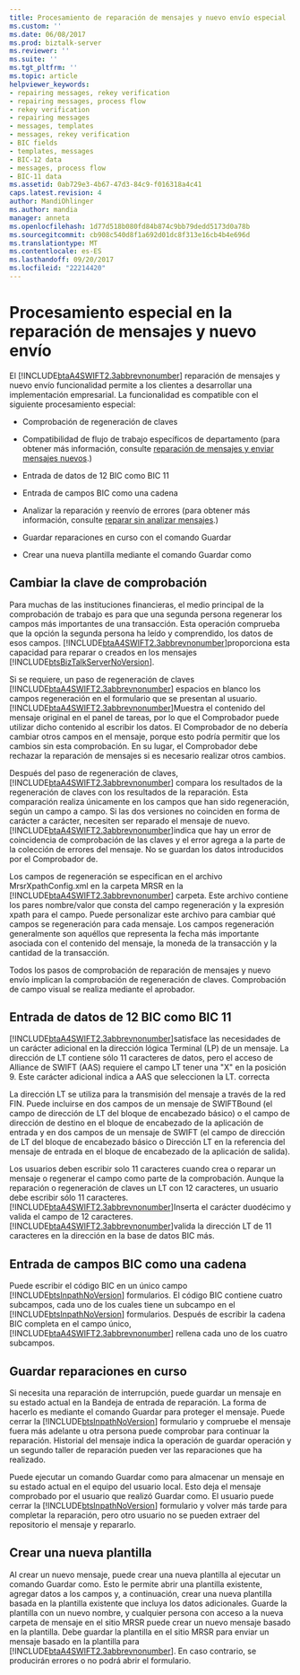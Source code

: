 ```yaml
---
title: Procesamiento de reparación de mensajes y nuevo envío especial | Documentos de Microsoft
ms.custom: ''
ms.date: 06/08/2017
ms.prod: biztalk-server
ms.reviewer: ''
ms.suite: ''
ms.tgt_pltfrm: ''
ms.topic: article
helpviewer_keywords:
- repairing messages, rekey verification
- repairing messages, process flow
- rekey verification
- repairing messages
- messages, templates
- messages, rekey verification
- BIC fields
- templates, messages
- BIC-12 data
- messages, process flow
- BIC-11 data
ms.assetid: 0ab729e3-4b67-47d3-84c9-f016318a4c41
caps.latest.revision: 4
author: MandiOhlinger
ms.author: mandia
manager: anneta
ms.openlocfilehash: 1d77d518b080fd84b874c9bb79dedd5173d0a78b
ms.sourcegitcommit: cb908c540d8f1a692d01dc8f313e16cb4b4e696d
ms.translationtype: MT
ms.contentlocale: es-ES
ms.lasthandoff: 09/20/2017
ms.locfileid: "22214420"
---
```

# <a name="special-processing-in-message-repair-and-new-submission"></a>Procesamiento especial en la reparación de mensajes y nuevo envío
El [!INCLUDE[btaA4SWIFT2.3abbrevnonumber](../../includes/btaa4swift2-3abbrevnonumber-md.md)] reparación de mensajes y nuevo envío funcionalidad permite a los clientes a desarrollar una implementación empresarial. La funcionalidad es compatible con el siguiente procesamiento especial:  
  
-   Comprobación de regeneración de claves  
  
-   Compatibilidad de flujo de trabajo específicos de departamento (para obtener más información, consulte [reparación de mensajes y enviar mensajes nuevos](../../adapters-and-accelerators/accelerator-swift/repairing-messages-and-submitting-new-messages.md).)  
  
-   Entrada de datos de 12 BIC como BIC 11  
  
-   Entrada de campos BIC como una cadena  
  
-   Analizar la reparación y reenvío de errores (para obtener más información, consulte [reparar sin analizar mensajes](../../adapters-and-accelerators/accelerator-swift/repairing-unparsed-messages.md).)  
  
-   Guardar reparaciones en curso con el comando Guardar  
  
-   Crear una nueva plantilla mediante el comando Guardar como  
  
## <a name="rekey-verification"></a>Cambiar la clave de comprobación  
 Para muchas de las instituciones financieras, el medio principal de la comprobación de trabajo es para que una segunda persona regenerar los campos más importantes de una transacción. Esta operación comprueba que la opción la segunda persona ha leído y comprendido, los datos de esos campos. [!INCLUDE[btaA4SWIFT2.3abbrevnonumber](../../includes/btaa4swift2-3abbrevnonumber-md.md)]proporciona esta capacidad para reparar o creados en los mensajes [!INCLUDE[btsBizTalkServerNoVersion](../../includes/btsbiztalkservernoversion-md.md)].  
  
 Si se requiere, un paso de regeneración de claves [!INCLUDE[btaA4SWIFT2.3abbrevnonumber](../../includes/btaa4swift2-3abbrevnonumber-md.md)] espacios en blanco los campos regeneración en el formulario que se presentan al usuario. [!INCLUDE[btaA4SWIFT2.3abbrevnonumber](../../includes/btaa4swift2-3abbrevnonumber-md.md)]Muestra el contenido del mensaje original en el panel de tareas, por lo que el Comprobador puede utilizar dicho contenido al escribir los datos. El Comprobador de no debería cambiar otros campos en el mensaje, porque esto podría permitir que los cambios sin esta comprobación. En su lugar, el Comprobador debe rechazar la reparación de mensajes si es necesario realizar otros cambios.  
  
 Después del paso de regeneración de claves, [!INCLUDE[btaA4SWIFT2.3abbrevnonumber](../../includes/btaa4swift2-3abbrevnonumber-md.md)] compara los resultados de la regeneración de claves con los resultados de la reparación. Esta comparación realiza únicamente en los campos que han sido regeneración, según un campo a campo. Si las dos versiones no coinciden en forma de carácter a carácter, necesiten ser reparado el mensaje de nuevo. [!INCLUDE[btaA4SWIFT2.3abbrevnonumber](../../includes/btaa4swift2-3abbrevnonumber-md.md)]indica que hay un error de coincidencia de comprobación de las claves y el error agrega a la parte de la colección de errores del mensaje. No se guardan los datos introducidos por el Comprobador de.  
  
 Los campos de regeneración se especifican en el archivo MrsrXpathConfig.xml en la carpeta MRSR en la [!INCLUDE[btaA4SWIFT2.3abbrevnonumber](../../includes/btaa4swift2-3abbrevnonumber-md.md)] carpeta. Este archivo contiene los pares nombre/valor que consta del campo regeneración y la expresión xpath para el campo. Puede personalizar este archivo para cambiar qué campos se regeneración para cada mensaje. Los campos regeneración generalmente son aquéllos que representa la fecha más importante asociada con el contenido del mensaje, la moneda de la transacción y la cantidad de la transacción.  
  
 Todos los pasos de comprobación de reparación de mensajes y nuevo envío implican la comprobación de regeneración de claves. Comprobación de campo visual se realiza mediante el aprobador.  
  
## <a name="entry-of-bic-12-data-as-bic-11"></a>Entrada de datos de 12 BIC como BIC 11  
 [!INCLUDE[btaA4SWIFT2.3abbrevnonumber](../../includes/btaa4swift2-3abbrevnonumber-md.md)]satisface las necesidades de un carácter adicional en la dirección lógica Terminal (LP) de un mensaje. La dirección de LT contiene sólo 11 caracteres de datos, pero el acceso de Alliance de SWIFT (AAS) requiere el campo LT tener una "X" en la posición 9. Este carácter adicional indica a AAS que seleccionen la LT. correcta  
  
 La dirección LT se utiliza para la transmisión del mensaje a través de la red FIN. Puede incluirse en dos campos de un mensaje de SWIFTBound (el campo de dirección de LT del bloque de encabezado básico) o el campo de dirección de destino en el bloque de encabezado de la aplicación de entrada y en dos campos de un mensaje de SWIFT (el campo de dirección de LT del bloque de encabezado básico o Dirección LT en la referencia del mensaje de entrada en el bloque de encabezado de la aplicación de salida).  
  
 Los usuarios deben escribir solo 11 caracteres cuando crea o reparar un mensaje o regenerar el campo como parte de la comprobación. Aunque la reparación o regeneración de claves un LT con 12 caracteres, un usuario debe escribir sólo 11 caracteres. [!INCLUDE[btaA4SWIFT2.3abbrevnonumber](../../includes/btaa4swift2-3abbrevnonumber-md.md)]Inserta el carácter duodécimo y valida el campo de 12 caracteres. [!INCLUDE[btaA4SWIFT2.3abbrevnonumber](../../includes/btaa4swift2-3abbrevnonumber-md.md)]valida la dirección LT de 11 caracteres en la dirección en la base de datos BIC más.  
  
## <a name="entry-of-bic-fields-as-one-string"></a>Entrada de campos BIC como una cadena  
 Puede escribir el código BIC en un único campo [!INCLUDE[btsInpathNoVersion](../../includes/btsinpathnoversion-md.md)] formularios. El código BIC contiene cuatro subcampos, cada uno de los cuales tiene un subcampo en el [!INCLUDE[btsInpathNoVersion](../../includes/btsinpathnoversion-md.md)] formularios. Después de escribir la cadena BIC completa en el campo único, [!INCLUDE[btaA4SWIFT2.3abbrevnonumber](../../includes/btaa4swift2-3abbrevnonumber-md.md)] rellena cada uno de los cuatro subcampos.  
  
## <a name="saving-repairs-in-progress"></a>Guardar reparaciones en curso  
 Si necesita una reparación de interrupción, puede guardar un mensaje en su estado actual en la Bandeja de entrada de reparación. La forma de hacerlo es mediante el comando Guardar para proteger el mensaje. Puede cerrar la [!INCLUDE[btsInpathNoVersion](../../includes/btsinpathnoversion-md.md)] formulario y compruebe el mensaje fuera más adelante u otra persona puede comprobar para continuar la reparación. Historial del mensaje indica la operación de guardar operación y un segundo taller de reparación pueden ver las reparaciones que ha realizado.  
  
 Puede ejecutar un comando Guardar como para almacenar un mensaje en su estado actual en el equipo del usuario local. Esto deja el mensaje comprobado por el usuario que realizó Guardar como. El usuario puede cerrar la [!INCLUDE[btsInpathNoVersion](../../includes/btsinpathnoversion-md.md)] formulario y volver más tarde para completar la reparación, pero otro usuario no se pueden extraer del repositorio el mensaje y repararlo.  
  
## <a name="creating-a-new-template"></a>Crear una nueva plantilla  
 Al crear un nuevo mensaje, puede crear una nueva plantilla al ejecutar un comando Guardar como. Esto le permite abrir una plantilla existente, agregar datos a los campos y, a continuación, crear una nueva plantilla basada en la plantilla existente que incluya los datos adicionales. Guarde la plantilla con un nuevo nombre, y cualquier persona con acceso a la nueva carpeta de mensaje en el sitio MRSR puede crear un nuevo mensaje basado en la plantilla. Debe guardar la plantilla en el sitio MRSR para enviar un mensaje basado en la plantilla para [!INCLUDE[btaA4SWIFT2.3abbrevnonumber](../../includes/btaa4swift2-3abbrevnonumber-md.md)]. En caso contrario, se producirán errores o no podrá abrir el formulario.